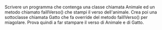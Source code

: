 Scrivere un programma che contenga una classe chiamata Animale ed un metodo chiamato faiIlVerso() che stampi il verso dell'animale.
Crea poi una sottoclasse chiamata Gatto che fa override del metodo faiIlVerso() per miagolare. Prova quindi a far stampare il verso di
Animale e di Gatto.
